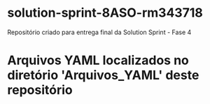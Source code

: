 # solution-sprint-8ASO-rm343718
Repositório criado para entrega final da Solution Sprint - Fase 4


# Arquivos YAML localizados no diretório 'Arquivos_YAML' deste repositório
